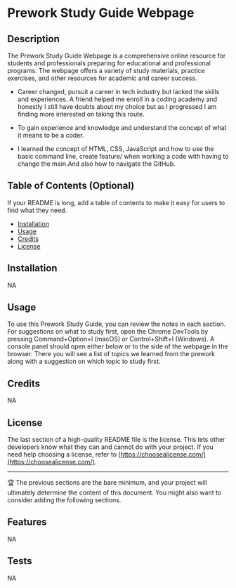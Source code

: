 # Prework Study Guide Webpage

## Description

The Prework Study Guide Webpage is a comprehensive online resource for students and professionals preparing for educational and professional programs. The webpage offers a variety of study materials, practice exercises, and other resources for academic and career success.

- Career changed, pursuit a career in tech industry but lacked the skills and experiences. A friend helped me enroll in a coding academy and honestly I still have doubts about my choice but as I progressed I am finding more interested on taking this route.

- To gain experience and knowledge and understand the concept of what it means to be a coder.

- I learned the concept of HTML, CSS, JavaScript and how to use the basic command line, create feature/ when working a code with having to change the main.And also how to navigate the GitHub.

## Table of Contents (Optional)

If your README is long, add a table of contents to make it easy for users to find what they need.

- [Installation](#installation)
- [Usage](#usage)
- [Credits](#credits)
- [License](#license)

## Installation

NA

## Usage

To use this Prework Study Guide, you can review the notes in each section. For suggestions on what to study first, open the Chrome DevTools by pressing Command+Option+I (macOS) or Control+Shift+I (Windows). A console panel should open either below or to the side of the webpage in the browser. There you will see a list of topics we learned from the prework along with a suggestion on which topic to study first.

## Credits

NA

## License

The last section of a high-quality README file is the license. This lets other developers know what they can and cannot do with your project. If you need help choosing a license, refer to [https://choosealicense.com/](https://choosealicense.com/).

---

🏆 The previous sections are the bare minimum, and your project will ultimately determine the content of this document. You might also want to consider adding the following sections.

## Features

NA

## Tests

NA
